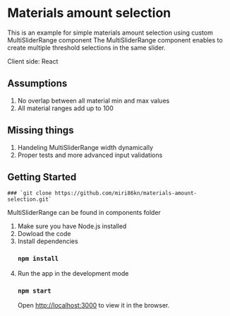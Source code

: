 # Materials amount selection 

This is an example for simple materials amount selection using custom MultiSliderRange component
The MultiSliderRange component enables to create multiple threshold selections in the same slider.

Client side: React

## Assumptions

1. No overlap between all material min and max values 
2. All material ranges add up to 100 

## Missing things
1. Handeling MultiSliderRange width dynamically
2. Proper tests and more advanced input validations

## Getting Started

    ### `git clone https://github.com/miri86kn/materials-amount-selection.git`

MultiSliderRange can be found in components folder


1. Make sure you have Node.js installed
2. Dowload the code
3. Install dependencies
    ### `npm install`
4. Run the app in the development mode
    ### `npm start`
   Open [http://localhost:3000](http://localhost:3000) to view it in the browser.
 
  
